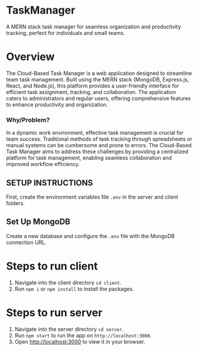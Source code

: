 # TaskManager
A MERN stack task manager for seamless organization and productivity tracking, perfect for individuals and small teams.

# Overview
The Cloud-Based Task Manager is a web application designed to streamline team task management. Built using the MERN stack (MongoDB, Express.js, React, and Node.js), this platform provides a user-friendly interface for efficient task assignment, tracking, and collaboration. The application caters to administrators and regular users, offering comprehensive features to enhance productivity and organization.



### Why/Problem?
In a dynamic work environment, effective task management is crucial for team success. Traditional methods of task tracking through spreadsheets or manual systems can be cumbersome and prone to errors. The Cloud-Based Task Manager aims to address these challenges by providing a centralized platform for task management, enabling seamless collaboration and improved workflow efficiency.

## SETUP INSTRUCTIONS
First, create the environment variables file `.env` in the server and client folders.

## Set Up MongoDB
Create a new database and configure the `.env` file with the MongoDB connection URL. 

# Steps to run client

1. Navigate into the client directory `cd client`.
2. Run `npm i` or `npm install` to install the packages.

# Steps to run server
1. Navigate into the server directory `cd server`.
2. Run `npm start` to run the app on `http://localhost:3000`.
3. Open [http://localhost:3000](http://localhost:3000) to view it in your browser.

